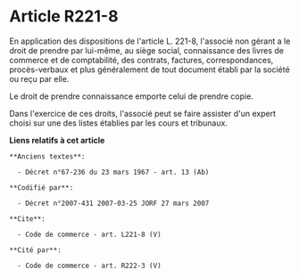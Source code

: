 # Article R221-8

En application des dispositions de l'article L. 221-8, l'associé non gérant a le droit de prendre par lui-même, au siège
social, connaissance des livres de commerce et de comptabilité, des contrats, factures, correspondances, procès-verbaux et
plus généralement de tout document établi par la société ou reçu par elle. 

Le droit de prendre connaissance emporte celui de prendre copie. 

Dans l'exercice de ces droits, l'associé peut se faire assister d'un expert choisi sur une des listes établies par les cours
et tribunaux.

**Liens relatifs à cet article**

	**Anciens textes**:

	  - Décret n°67-236 du 23 mars 1967 - art. 13 (Ab)

	**Codifié par**:

	  - Décret n°2007-431 2007-03-25 JORF 27 mars 2007

	**Cite**:

	  - Code de commerce - art. L221-8 (V)

	**Cité par**:

	  - Code de commerce - art. R222-3 (V)
